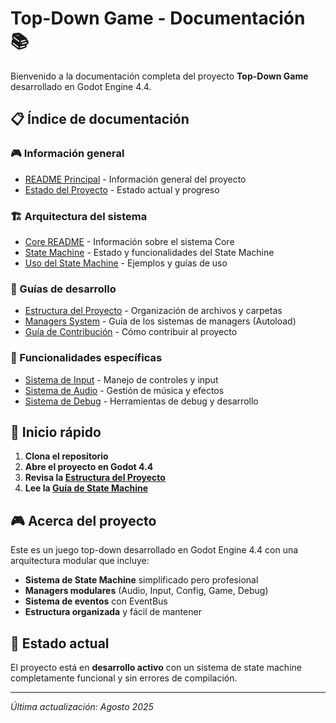 # Top-Down Game - Documentación 📚

Bienvenido a la documentación completa del proyecto **Top-Down Game** desarrollado en Godot Engine 4.4.

## 📋 Índice de documentación

### 🎮 Información general
- [README Principal](README.md) - Información general del proyecto
- [Estado del Proyecto](PROJECT_STATUS.md) - Estado actual y progreso

### 🏗️ Arquitectura del sistema
- [Core README](CORE_README.md) - Información sobre el sistema Core
- [State Machine](STATEMACHINE_STATUS.md) - Estado y funcionalidades del State Machine
- [Uso del State Machine](STATEMACHINE_USAGE.md) - Ejemplos y guías de uso

### 🔧 Guías de desarrollo
- [Estructura del Proyecto](PROJECT_STRUCTURE.md) - Organización de archivos y carpetas
- [Managers System](MANAGERS_GUIDE.md) - Guía de los sistemas de managers (Autoload)
- [Guía de Contribución](CONTRIBUTING.md) - Cómo contribuir al proyecto

### 🎯 Funcionalidades específicas
- [Sistema de Input](INPUT_SYSTEM.md) - Manejo de controles y input
- [Sistema de Audio](AUDIO_SYSTEM.md) - Gestión de música y efectos
- [Sistema de Debug](DEBUG_SYSTEM.md) - Herramientas de debug y desarrollo

## 🚀 Inicio rápido

1. **Clona el repositorio**
2. **Abre el proyecto en Godot 4.4**
3. **Revisa la [Estructura del Proyecto](PROJECT_STRUCTURE.md)**
4. **Lee la [Guía de State Machine](STATEMACHINE_USAGE.md)**

## 🎮 Acerca del proyecto

Este es un juego top-down desarrollado en Godot Engine 4.4 con una arquitectura modular que incluye:

- **Sistema de State Machine** simplificado pero profesional
- **Managers modulares** (Audio, Input, Config, Game, Debug)
- **Sistema de eventos** con EventBus
- **Estructura organizada** y fácil de mantener

## 🔄 Estado actual

El proyecto está en **desarrollo activo** con un sistema de state machine completamente funcional y sin errores de compilación.

---
*Última actualización: Agosto 2025*
